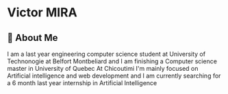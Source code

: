 # Victor MIRA



## 💬 About Me
I am a last year engineering computer science student at University of Technonogie at Belfort Montbeliard and I am finishing a Computer science master in University of Quebec At Chicoutimi
I'm mainly focused on Artificial intelligence and web development and I am currently searching for a 6 month last year internship in Artificial Intelligence

<!--
**victor-mira/victor-mira** is a ✨ _special_ ✨ repository because its `README.md` (this file) appears on your GitHub profile.

Here are some ideas to get you started:

- 🔭 I’m currently working on ...
- 🌱 I’m currently learning ...
- 👯 I’m looking to collaborate on ...
- 🤔 I’m looking for help with ...
- 💬 Ask me about ...
- 📫 How to reach me: ...
- 😄 Pronouns: ...
- ⚡ Fun fact: ...
-->

